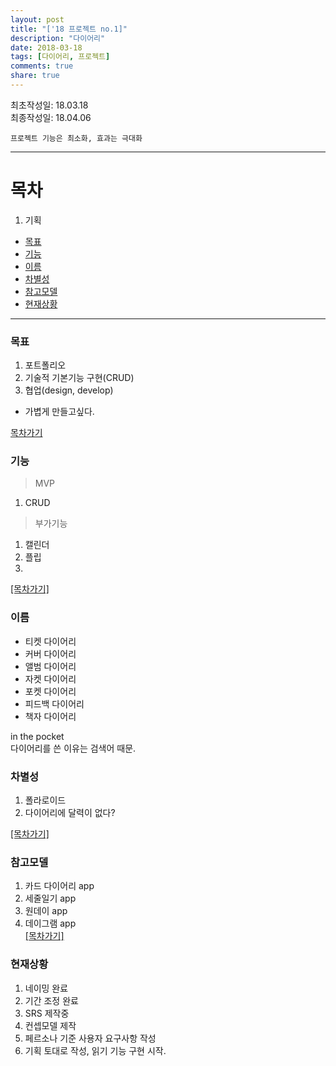 ```yaml
---
layout: post
title: "['18 프로젝트 no.1]"
description: "다이어리"
date: 2018-03-18
tags: [다이어리, 프로젝트]
comments: true
share: true
---
```


최초작성일: 18.03.18  
최종작성일: 18.04.06    

`프로젝트 기능은 최소화, 효과는 극대화`  

---

# 목차  
1. 기획  
- [목표](#목표)  
- [기능](#기능)  
- [이름](#이름)
- [차별성](#차별성)
- [참고모델](#참고모델)  
- [현재상황](#현재상황)

--- 

### 목표  
1. 포트폴리오  
2. 기술적 기본기능 구현(CRUD)  
3. 협업(design, develop)  

- 가볍게 만들고싶다.  

[목차가기](#목차)  

### 기능  

> MVP    

1. CRUD  

> 부가기능  

1. 캘린더  
2. 플립  
3. 


[[목차가기]](#목차)  

### 이름  

- 티켓 다이어리  
- 커버 다이어리  
- 앨범 다이어리  
- 자켓 다이어리  
- 포켓 다이어리  
- 피드백 다이어리  
- 책자 다이어리  

in the pocket  
다이어리를 쓴 이유는 검색어 때문.  



### 차별성  

1. 폴라로이드  
2. 다이어리에 달력이 없다?  

[[목차가기]](#목차)  

### 참고모델  

1. 카드 다이어리 app
2. 세줄일기 app  
3. 원데이 app  
4. 데이그램 app  
[[목차가기]](#목차)  

### 현재상황  

1. 네이밍 완료  
2. 기간 조정 완료  
3. SRS 제작중  
4. 컨셉모델 제작  
5. 페르소나 기준 사용자 요구사항 작성    
6. 기획 토대로 작성, 읽기 기능 구현 시작.  

